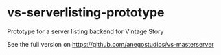 # vs-serverlisting-prototype
Prototype for a server listing backend for Vintage Story

See the full version on https://github.com/anegostudios/vs-masterserver
